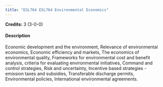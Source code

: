 ```yaml
---
title: "ESL764 ESL764 Environmental Economics"
---
```

**Credits:** 3 (3-0-0)

#### Description
Economic development and the environment, Relevance of environmental economics, Economic efficiency and markets, The economics of environmental quality, Frameworks for environmental cost and benefit analysis, criteria for evaluating environmental initiatives, Command and control strategies, Risk and uncertainty, Incentive based strategies - emission taxes and subsidies, Transferable discharge permits, Environmental policies, International environmental agreements.